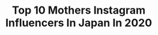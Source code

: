 ---
title: Top 10 Mothers Instagram Influencers In Japan In 2020
description: >-
  Find top mothers Instagram influencers in Japan in 2020. Most popular hashtags: #stayhome #thankyou #pr #coordinate.
platform: Instagram
profiles:
  - username: "1219asuka"
    fullname: >-
      𝐀𝐬𝐮𝐤𝐚 𝐒𝐞𝐫𝐢𝐳𝐚𝐰𝐚／芹澤明日香
    location: "Japan"
    followers: 51212
    engagement: 310
    commentsToLikes: 0.042200
    id: ck8tb4jiau8ob0j78s8fys0lq
    verified: false
    hashtags: "#madeinjapan, #sneakers, #samu, #1piu1uguale3"
  - username: "reikamarianna"
    fullname: >-
      𝑅𝑒𝒾𝓀𝒶 🐥
    location: "Japan"
    followers: 96977
    engagement: 437
    commentsToLikes: 0.016841
    id: ck5hia7xicg660i11dw587pue
    verified: false
    hashtags: "#orboot, #7cm, #mamagirl, #anelatokyo"
  - username: "hirao_yumika"
    fullname: >-
      平尾 優美花
    location: "Japan"
    followers: 183472
    engagement: 177
    commentsToLikes: 0.008429
    id: ck6tuvorqioqz0j71nm1f5i2m
    verified: true
    hashtags: "#ravijour, #unoxravi, #stayhome, #newhair"
  - username: "linaohashi"
    fullname: >-
      大橋リナ
    location: "Japan"
    followers: 111747
    engagement: 214
    commentsToLikes: 0.001357
    id: ck6tr5re7x3d20j71uvn4oky8
    verified: false
    hashtags: "#shiseidoginzatokyo, #sakura, #pr, #aryurvist"
  - username: "sonoko_kouraiya"
    fullname: >-
      藤間園子/Sonoko Fujima
    location: "Japan"
    followers: 67586
    engagement: 934
    commentsToLikes: 0.023944
    id: ck9we2fnmiaaa0j78l2kea9fc
    verified: false
    hashtags: "#photography, #petereldridge, #shochiku, #bonusmaterial"
  - username: "8miiiko9"
    fullname: >-
      8miiisa9
    location: "Japan"
    followers: 54319
    engagement: 179
    commentsToLikes: 0.003975
    id: ck0tw7z42eaxy0i19hpql2to2
    verified: false
    hashtags: "#nanoa, #ring, #160cm, #cittaa"
  - username: "rinne172"
    fullname: >-
      
    location: "Japan"
    followers: 112499
    engagement: 615
    commentsToLikes: 0.015703
    id: ck8t3vg1z4n240j78xj0hzgsq
    verified: false
    hashtags: "#whiteday, #food, #japanculture, #gingercat"
  - username: "emimeyer"
    fullname: >-
      Emi Meyer
    location: "Japan"
    followers: 8560
    engagement: 616
    commentsToLikes: 0.020458
    id: ck8sx5sjig9830j78bd6paws6
    verified: true
    hashtags: "#birkenstocks, #sisterfromanothermister, #namaste, #instabake"
  - username: "xxkana513xx"
    fullname: >-
      ✷kana✷
    location: "Japan"
    followers: 56176
    engagement: 213
    commentsToLikes: 0.012627
    id: ck5ckyuejxw1k0i11yw4swa4n
    verified: false
    hashtags: "#iphone, #totheseahawaii, #seagreen, #jewelry"
  - username: "miho_fukuhara"
    fullname: >-
      fukuharamiho(福原美穂)
    location: "Japan"
    followers: 19193
    engagement: 531
    commentsToLikes: 0.018557
    id: ck8t8813ejejs0j78rd11qvvd
    verified: false
    hashtags: "#socialdistancing, #allday, #onlinesalon, #mangobar"
---